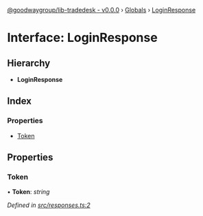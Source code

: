 [@goodwaygroup/lib-tradedesk - v0.0.0](../README.md) › [Globals](../globals.md) › [LoginResponse](loginresponse.md)

# Interface: LoginResponse

## Hierarchy

* **LoginResponse**

## Index

### Properties

* [Token](loginresponse.md#token)

## Properties

###  Token

• **Token**: *string*

*Defined in [src/responses.ts:2](https://github.com/GoodwayGroup/lib-tradedesk/blob/270f1e7/src/responses.ts#L2)*
